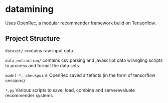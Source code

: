 # datamining

Uses OpenRec, a modular recommender framework build on Tensorflow.

## Project Structure

`dataset/` contains raw input data

`data_extraction/` contains csv parsing and javascript data wrangling scripts to process and format the data sets

`model-*, checkpoint` OpenRec saved artefacts (in the form of tensorflow sessions)

`*.py` Various scripts to save, load, combine and serve/evaluate recommender systems
